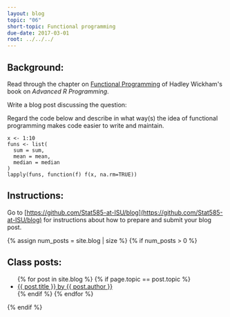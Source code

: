 ```yaml
---
layout: blog
topic: "06"
short-topic: Functional programming
due-date: 2017-03-01
root: ../../../
---
```


## Background:

Read through the chapter on [Functional Programming](http://adv-r.had.co.nz/Functional-programming.html) of Hadley Wickham's book on *Advanced R Programming*.

Write a blog post discussing the question:

Regard the code below and describe in what way(s) the idea of functional programming makes code easier to write and maintain.

```
x <- 1:10
funs <- list(
  sum = sum,
  mean = mean,
  median = median
)
lapply(funs, function(f) f(x, na.rm=TRUE))
```



## Instructions:

Go to [https://github.com/Stat585-at-ISU/blog](https://github.com/Stat585-at-ISU/blog) for instructions about how to prepare and submit your blog post.


{% assign num_posts = site.blog | size %}
{% if num_posts > 0 %}
## Class posts:

<ul>
{% for post in site.blog %}
  {% if page.topic == post.topic %}
  <li><a href="{{ post.url }}">{{ post.title }} by {{ post.author }}</a></li>
  {% endif %}
{% endfor %}
</ul>
{% endif %}

